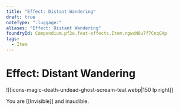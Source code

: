 ```yaml
---
title: "Effect: Distant Wandering"
draft: true
noteType: ":luggage:"
aliases: "Effect: Distant Wandering"
foundryId: Compendium.pf2e.feat-effects.Item.ngwcN8u7f7CnqGXp
tags:
  - Item
---
```


# Effect: Distant Wandering
![[icons-magic-death-undead-ghost-scream-teal.webp|150 lp right]]

You are [[Invisible]] and inaudible.
